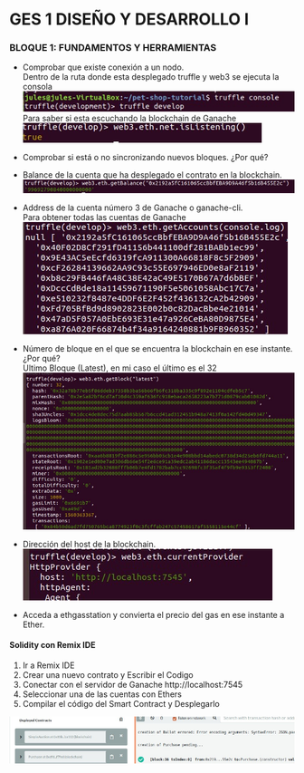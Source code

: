 # GES 1 DISEÑO Y DESARROLLO I

### BLOQUE 1: FUNDAMENTOS Y HERRAMIENTAS

- Comprobar que existe conexión a un nodo.  
Dentro de la ruta donde esta desplegado truffle y web3 se ejecuta la consola  
![alt text](Imagenes/ConexionGanache.jpg)  
Para saber si esta escuchando la blockchain de Ganache  
![alt text](Imagenes/isListenning.jpg)


- Comprobar si está o no sincronizando nuevos bloques. ¿Por qué?

- Balance de la cuenta que ha desplegado el contrato en la blockchain.  
![alt text](Imagenes/getBalance.jpg)

- Address de la cuenta número 3 de Ganache o ganache-cli.  
Para obtener todas las cuentas de Ganache  ![alt text](Imagenes/getAccounts.jpg)

- Número de bloque en el que se encuentra la blockchain en ese instante. ¿Por qué?  
Ultimo Bloque (Latest), en mi caso el último es el 32  
![alt text](Imagenes/getBlock.jpg)

- Dirección del host de la blockchain.  
![alt text](Imagenes/currentProvider.jpg)

- Acceda a ethgasstation y convierta el precio del gas en ese instante a Ether.

#### Solidity con Remix IDE

1. Ir a Remix IDE
2. Crear una nuevo contrato y Escribir el Codigo
3. Conectar con el servidor de Ganache http://localhost:7545
4. Seleccionar una de las cuentas con Ethers
5. Compilar el código del Smart Contract y Desplegarlo

![alt text](Imagenes/deployedContract_REMIX.jpg)